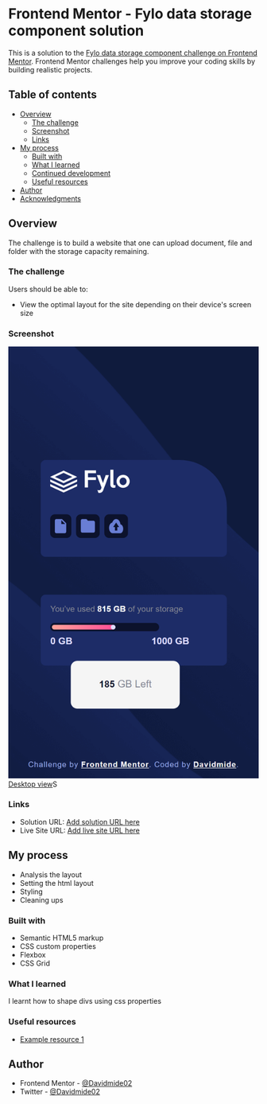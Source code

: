 # Frontend Mentor - Fylo data storage component solution

This is a solution to the [Fylo data storage component challenge on Frontend Mentor](https://www.frontendmentor.io/challenges/fylo-data-storage-component-1dZPRbV5n). Frontend Mentor challenges help you improve your coding skills by building realistic projects. 

## Table of contents

- [Overview](#overview)
  - [The challenge](#the-challenge)
  - [Screenshot](#screenshot)
  - [Links](#links)
- [My process](#my-process)
  - [Built with](#built-with)
  - [What I learned](#what-i-learned)
  - [Continued development](#continued-development)
  - [Useful resources](#useful-resources)
- [Author](#author)
- [Acknowledgments](#acknowledgments)


## Overview
The challenge is to build a website that one can upload document, file and folder with the storage capacity remaining.

### The challenge

Users should be able to:

- View the optimal layout for the site depending on their device's screen size

### Screenshot

![Mobile view](./images/fylo-data-storage-mobileview.png)
[ Desktop view](./images/fylo-data-storage-desktopveiw.png)S

### Links

- Solution URL: [Add solution URL here](https://your-solution-url.com)
- Live Site URL: [Add live site URL here](https://your-live-site-url.com)

## My process
- Analysis the layout
- Setting the html layout
- Styling
- Cleaning ups


### Built with

- Semantic HTML5 markup
- CSS custom properties
- Flexbox
- CSS Grid

### What I learned

I learnt how to shape divs using css properties 


### Useful resources

- [Example resource 1](https://www.Youtube.com) 

## Author
- Frontend Mentor - [@Davidmide02](https://www.frontendmentor.io/profile/Davidmide02)
- Twitter - [@Davidmide02](https://www.twitter.com/Davidmide02)

